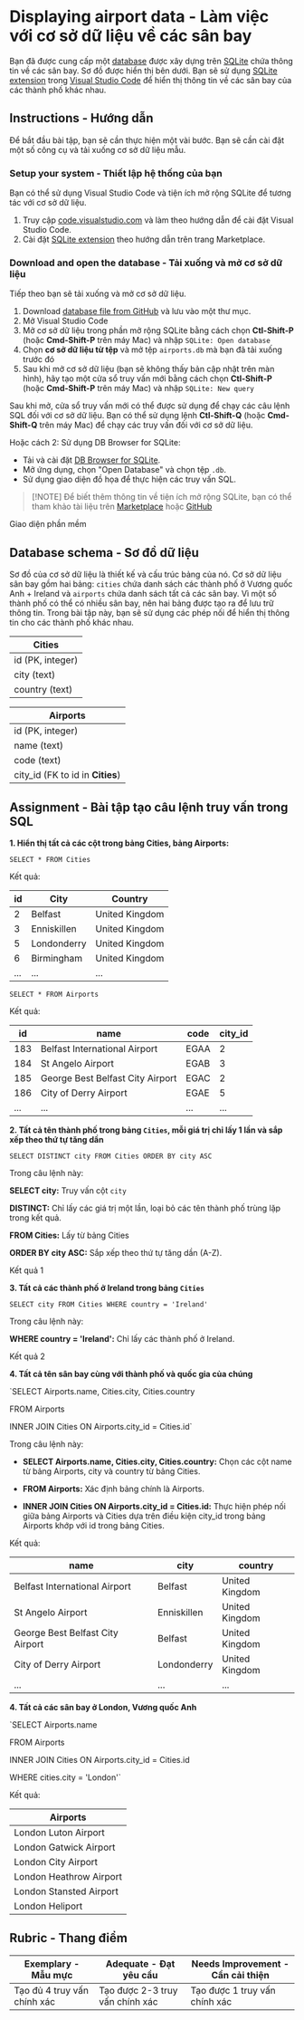 # Displaying airport data - Làm việc với cơ sở dữ liệu về các sân bay

Bạn đã được cung cấp một [database](https://raw.githubusercontent.com/Microsoft/Data-Science-For-Beginners/main/2-Working-With-Data/05-relational-databases/airports.db) được xây dựng trên [SQLite](https://sqlite.org/index.html) chứa thông tin về các sân bay. Sơ đồ được hiển thị bên dưới. Bạn sẽ sử dụng [SQLite extension](https://marketplace.visualstudio.com/items?itemName=alexcvzz.vscode-sqlite&WT.mc_id=academic-77958-bethanycheum) trong [Visual Studio Code](https://code.visualstudio.com?WT.mc_id=academic-77958-bethanycheum) để hiển thị thông tin về các sân bay của các thành phố khác nhau.

## Instructions - Hướng dẫn

Để bắt đầu bài tập, bạn sẽ cần thực hiện một vài bước. Bạn sẽ cần cài đặt một số công cụ và tải xuống cơ sở dữ liệu mẫu.

### Setup your system - Thiết lập hệ thống của bạn

Bạn có thể sử dụng Visual Studio Code và tiện ích mở rộng SQLite để tương tác với cơ sở dữ liệu.

1. Truy cập [code.visualstudio.com](https://code.visualstudio.com?WT.mc_id=academic-77958-bethanycheum) và làm theo hướng dẫn để cài đặt Visual Studio Code.
2. Cài đặt [SQLite extension](https://marketplace.visualstudio.com/items?itemName=alexcvzz.vscode-sqlite&WT.mc_id=academic-77958-bethanycheum) theo hướng dẫn trên trang Marketplace.

### Download and open the database - Tải xuống và mở cơ sở dữ liệu

Tiếp theo bạn sẽ tải xuống và mở cơ sở dữ liệu.

1. Download [database file from GitHub](https://raw.githubusercontent.com/Microsoft/Data-Science-For-Beginners/main/2-Working-With-Data/05-relational-databases/airports.db) và lưu vào một thư mục.
2. Mở Visual Studio Code
3. Mở cơ sở dữ liệu trong phần mở rộng SQLite bằng cách chọn **Ctl-Shift-P** (hoặc **Cmd-Shift-P** trên máy Mac) và nhập `SQLite: Open database`
4. Chọn **cơ sở dữ liệu từ tệp** và mở tệp `airports.db` mà bạn đã tải xuống trước đó
5. Sau khi mở cơ sở dữ liệu (bạn sẽ không thấy bản cập nhật trên màn hình), hãy tạo một cửa sổ truy vấn mới bằng cách chọn **Ctl-Shift-P** (hoặc **Cmd-Shift-P** trên máy Mac) và nhập `SQLite: New query`

Sau khi mở, cửa sổ truy vấn mới có thể được sử dụng để chạy các câu lệnh SQL đối với cơ sở dữ liệu. Bạn có thể sử dụng lệnh **Ctl-Shift-Q** (hoặc **Cmd-Shift-Q** trên máy Mac) để chạy các truy vấn đối với cơ sở dữ liệu.

Hoặc cách 2: Sử dụng DB Browser for SQLite:
* Tải và cài đặt [DB Browser for SQLite](https://sqlitebrowser.org/).
* Mở ứng dụng, chọn "Open Database" và chọn tệp `.db`.
* Sử dụng giao diện đồ họa để thực hiện các truy vấn SQL.

> [!NOTE] Để biết thêm thông tin về tiện ích mở rộng SQLite, bạn có thể tham khảo tài liệu trên [Marketplace](https://marketplace.visualstudio.com/items?itemName=alexcvzz.vscode-sqlite&WT.mc_id=academic-77958-bethanycheum) hoặc [GitHub](https://github.com/nalgeon/sqlean/blob/main/docs/time.md)

Giao diện phần mềm

## Database schema - Sơ đồ dữ liệu

Sơ đồ của cơ sở dữ liệu là thiết kế và cấu trúc bảng của nó. Cơ sở dữ liệu sân bay gồm hai bảng: `cities` chứa danh sách các thành phố ở Vương quốc Anh + Ireland và `airports` chứa danh sách tất cả các sân bay. Vì một số thành phố có thể có nhiều sân bay, nên hai bảng được tạo ra để lưu trữ thông tin. Trong bài tập này, bạn sẽ sử dụng các phép nối để hiển thị thông tin cho các thành phố khác nhau.

| Cities           |
| ---------------- |
| id (PK, integer) |
| city (text)      |
| country (text)   |

| Airports                         |
| -------------------------------- |
| id (PK, integer)                 |
| name (text)                      |
| code (text)                      |
| city_id (FK to id in **Cities**) |

## Assignment - Bài tập tạo câu lệnh truy vấn trong SQL

**1. Hiển thị tất cả các cột trong bảng Cities, bảng Airports:**

`SELECT * FROM Cities`

Kết quả:

| id | City | Country |
|---|---|---|
|2|	Belfast|	United Kingdom|
|3|	Enniskillen|	United Kingdom|
|5|	Londonderry|	United Kingdom|
|6|	Birmingham|	United Kingdom|
| ...|	...|	...|

`SELECT * FROM Airports`

Kết quả:

|id|name|code|city_id|
|---|---|---|---|
|183|	Belfast International Airport|	EGAA|	2|
|184|	St Angelo Airport|	EGAB|	3|
|185|	George Best Belfast City Airport|	EGAC|	2|
|186|	City of Derry Airport|	EGAE|	5|
|...|...|...|...|


**2. Tất cả tên thành phố trong bảng `Cities`, mỗi giá trị chỉ lấy 1 lần và sắp xếp theo thứ tự tăng dần**

`SELECT DISTINCT city FROM Cities ORDER BY city ASC`

Trong câu lệnh này:

**SELECT city:** Truy vấn cột `city`

**DISTINCT:** Chỉ lấy các giá trị một lần, loại bỏ các tên thành phố trùng lặp trong kết quả.

**FROM Cities:** Lấy từ bảng Cities

**ORDER BY city ASC:** Sắp xếp theo thứ tự tăng dần (A-Z).

Kết quả 1

**3. Tất cả các thành phố ở Ireland trong bảng `Cities`**

`SELECT city FROM Cities WHERE country = 'Ireland'`

Trong câu lệnh này:

**WHERE country = 'Ireland':** Chỉ lấy các thành phố ở Ireland.

Kết quả 2

**4. Tất cả tên sân bay cùng với thành phố và quốc gia của chúng**

`SELECT Airports.name, Cities.city, Cities.country

FROM Airports

INNER JOIN Cities ON Airports.city_id = Cities.id`

Trong câu lệnh này:

* **SELECT Airports.name, Cities.city, Cities.country:** Chọn các cột name từ bảng Airports, city và country từ bảng Cities.

* **FROM Airports:** Xác định bảng chính là Airports.

* **INNER JOIN Cities ON Airports.city_id = Cities.id:** Thực hiện phép nối giữa bảng Airports và Cities dựa trên điều kiện city_id trong bảng Airports khớp với id trong bảng Cities.

Kết quả:

| name | city | country |
|---|---|---|
| Belfast International Airport | Belfast |	United Kingdom |
| St Angelo Airport | Enniskillen | United Kingdom |
| George Best Belfast City Airport |	Belfast |	United Kingdom |
| City of Derry Airport	| Londonderry |	United Kingdom |
| ... | ... | ... |


**4. Tất cả các sân bay ở London, Vương quốc Anh**

`SELECT Airports.name

FROM Airports

INNER JOIN Cities ON Airports.city_id = Cities.id

WHERE cities.city = 'London'`

Kết quả:

|Airports|
|---|
|London Luton Airport|
|London Gatwick Airport|
|London City Airport|
|London Heathrow Airport|
|London Stansted Airport|
|London Heliport|

## Rubric - Thang điểm

| Exemplary - Mẫu mực | Adequate - Đạt yêu cầu | Needs Improvement - Cần cải thiện|
| --------- | -------- | ----------------- |
| Tạo đủ 4 truy vấn chính xác | Tạo được 2-3 truy vấn chính xác | Tạo được 1 truy vấn chính xác |
